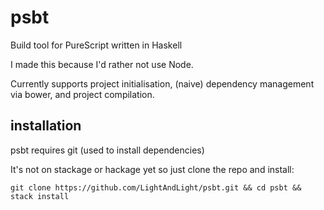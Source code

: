 # psbt
Build tool for PureScript written in Haskell

I made this because I'd rather not use Node.

Currently supports project initialisation, (naive) dependency management via bower, and project compilation.

## installation

psbt requires git (used to install dependencies)

It's not on stackage or hackage yet so just clone the repo and install:

```git clone https://github.com/LightAndLight/psbt.git && cd psbt && stack install```
